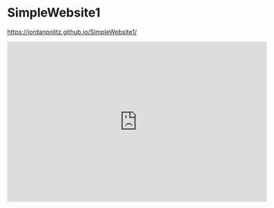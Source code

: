 # SimpleWebsite1

https://jordanpolitz.github.io/SimpleWebsite1/


<iframe width="600" height="371" seamless frameborder="0" scrolling="no" src="https://docs.google.com/spreadsheets/d/1Ykjq-9sS-tOnI54XtL6C-j83VdeJ-bEnMHM3cCL1zTE/pubchart?oid=415948187&amp;format=interactive"></iframe>

